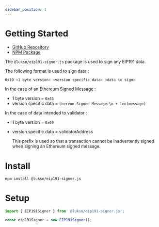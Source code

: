 ```yaml
---
sidebar_position: 1
---
```


# Getting Started

- [GitHub Repository](https://github.com/lukso-network/tools-lsp6-signer)
- [NPM Package](https://www.npmjs.com/package/@lukso/lsp6-signer.js)

The `@lukso/eip191-signer.js` package is used to sign any EIP191 data.

The following format is used to sign data :

```bash
0x19 <1 byte version> <version specific data> <data to sign>
```

In the case of an Ethereum Signed Message :

- 1 byte version = `0x45`
- version specific data = `thereum Signed Message:\n + len(message)`

In the case of data intended to validator :

- 1 byte version = `0x00`
- version specific data = validatorAddress

  This prefix is used so that a transaction cannot be inadvertently signed when signing an Ethereum signed message.

# Install

```bash
npm install @lukso/eip191-signer.js
```

# Setup

```javascript
import { EIP191Signer } from '@lukso/eip191-signer.js';

const eip191Signer = new EIP191Signer();
```
